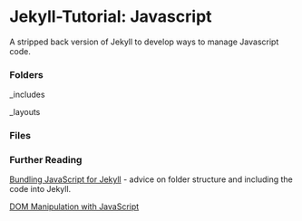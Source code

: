 # Jekyll-Tutorial: Javascript

A stripped back version of Jekyll to develop ways to manage Javascript code.


### Folders

_includes

_layouts

### Files

### Further Reading

[Bundling JavaScript for Jekyll](https://cloudcannon.com/blog/bundling-javascript-for-jekyll/) - advice on folder structure and including the code into Jekyll.

[DOM Manipulation with JavaScript](https://www.section.io/engineering-education/dom-manipulation-with-javascript/)
